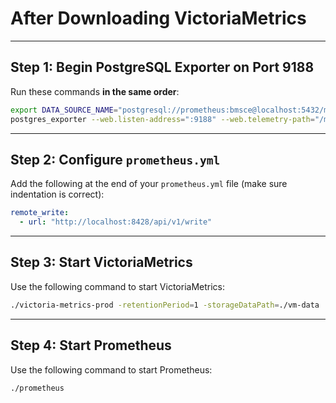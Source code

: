 # After Downloading VictoriaMetrics

---

## Step 1: Begin PostgreSQL Exporter on Port 9188

Run these commands **in the same order**:

```bash
export DATA_SOURCE_NAME="postgresql://prometheus:bmsce@localhost:5432/mydb?sslmode=disable"
postgres_exporter --web.listen-address=":9188" --web.telemetry-path="/metrics"
```

---

## Step 2: Configure `prometheus.yml`

Add the following at the end of your `prometheus.yml` file (make sure indentation is correct):

```yaml
remote_write:
  - url: "http://localhost:8428/api/v1/write"
```

---

## Step 3: Start VictoriaMetrics

Use the following command to start VictoriaMetrics:

```bash
./victoria-metrics-prod -retentionPeriod=1 -storageDataPath=./vm-data
```

---

## Step 4: Start Prometheus

Use the following command to start Prometheus:

```bash
./prometheus
```
```
